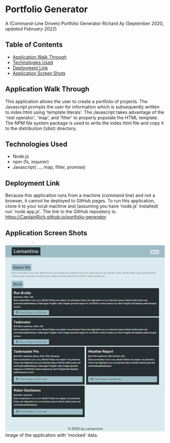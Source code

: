 # Portfolio Generator
A (Command-Line Driven) Portfolio Generator
Richard Ay (September 2020, *updated February 2022*)


## Table of Contents
* [Application Walk Through](#application-walk-through)
* [Technologies Used](#technologies-used)
* [Deployment Link](#deployment-link)
* [Application Screen Shots](#application-screen-shots)

## Application Walk Through

This application allows the user to create a portfolio of projects.  The Javascript prompts the user for information which is subsequently written to index.html using 'template literals'.  The Javascript takes advantage of the 'rest operator', 'map', and 'filter' to properly populate the HTML template.  The NPM file system package is used to write the index.html file and copy it to the distribution (\dist) directory.  



## Technologies Used

* Node.js
* npm (fs, inquirer)
* Javascript( ..., map, filter, promise)


## Deployment Link
Because this application runs from a machine (command line) and not a browser, it cannot be deployed to GitHub pages.  To run this application, clone it to your local machine and (assuming you have 'node.js' installed) run 'node app.js'.
The link to the GitHub repository is: https://CaptainRich.github.io/portfolio-generator  
 


## Application Screen Shots

![Screenshot](screen-shot.jpg) Image of the application with 'mocked' data.  